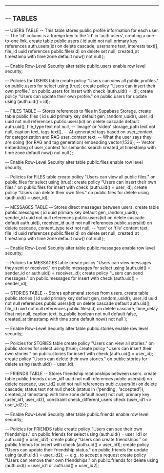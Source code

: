 -----------------------------------------
-- TABLES
-----------------------------------------

-- USERS TABLE
-- This table stores public profile information for each user.
-- The 'id' column is a foreign key to the 'id' in 'auth.users', creating a one-to-one link.
create table public.users (
  id uuid not null primary key references auth.users(id) on delete cascade,
  username text,
  interests text[],
  file_id uuid references public.files(id) on delete set null,
  created_at timestamp with time zone default now() not null
);

-- Enable Row-Level Security
alter table public.users enable row level security;

-- Policies for USERS table
create policy "Users can view all public profiles." on public.users for select using (true);
create policy "Users can insert their own profile." on public.users for insert with check (auth.uid() = id);
create policy "Users can update their own profile." on public.users for update using (auth.uid() = id);

-- FILES TABLE
-- Stores references to files in Supabase Storage.
create table public.files (
  id uuid primary key default gen_random_uuid(),
  user_id uuid not null references public.users(id) on delete cascade default auth.uid(),
  file_type text not null, -- 'image' or 'video'
  storage_path text not null,
  caption text,
  tags text[], -- AI-generated tags based on user_context for categorization and RAG
  user_context text, -- What the user says they are doing (for RAG and tag generation)
  embedding vector(1536), -- Vector embedding of user_context for semantic search
  created_at timestamp with time zone default now() not null
);

-- Enable Row-Level Security
alter table public.files enable row level security;

-- Policies for FILES table
create policy "Users can view all public files." on public.files for select using (true);
create policy "Users can insert their own files." on public.files for insert with check (auth.uid() = user_id);
create policy "Users can delete their own files." on public.files for delete using (auth.uid() = user_id);


-- MESSAGES TABLE
-- Stores direct messages between users.
create table public.messages (
  id uuid primary key default gen_random_uuid(),
  sender_id uuid not null references public.users(id) on delete cascade default auth.uid(),
  receiver_id uuid not null references public.users(id) on delete cascade,
  content_type text not null, -- 'text' or 'file'
  content text,
  file_id uuid references public.files(id) on delete set null,
  created_at timestamp with time zone default now() not null
);

-- Enable Row-Level Security
alter table public.messages enable row level security;

-- Policies for MESSAGES table
create policy "Users can view messages they sent or received." on public.messages for select using (auth.uid() = sender_id or auth.uid() = receiver_id);
create policy "Users can send messages." on public.messages for insert with check (auth.uid() = sender_id);

-- STORIES TABLE
-- Stores ephemeral stories from users.
create table public.stories (
  id uuid primary key default gen_random_uuid(),
  user_id uuid not null references public.users(id) on delete cascade default auth.uid(),
  file_id uuid not null references public.files(id) on delete cascade,
  time_delay float not null,
  caption text,
  is_public boolean not null default false,
  created_at timestamp with time zone default now() not null
);

-- Enable Row-Level Security
alter table public.stories enable row level security;

-- Policies for STORIES table
create policy "Users can view all stories." on public.stories for select using (true);
create policy "Users can insert their own stories." on public.stories for insert with check (auth.uid() = user_id);
create policy "Users can delete their own stories." on public.stories for delete using (auth.uid() = user_id);

-- FRIENDS TABLE
-- Stores friendship relationships between users.
create table public.friends (
  user_id1 uuid not null references public.users(id) on delete cascade,
  user_id2 uuid not null references public.users(id) on delete cascade,
  status text not null check (status in ('pending', 'accepted')),
  created_at timestamp with time zone default now() not null,
  primary key (user_id1, user_id2),
  constraint check_different_users check (user_id1 <> user_id2)
);

-- Enable Row-Level Security
alter table public.friends enable row level security;

-- Policies for FRIENDS table
create policy "Users can see their own friendships." on public.friends for select using (auth.uid() = user_id1 or auth.uid() = user_id2);
create policy "Users can create friendships." on public.friends for insert with check (auth.uid() = user_id1);
create policy "Users can update their friendship status." on public.friends for update using (auth.uid() = user_id2); -- e.g., to accept a request
create policy "Users can remove their own friendships." on public.friends for delete using (auth.uid() = user_id1 or auth.uid() = user_id2);